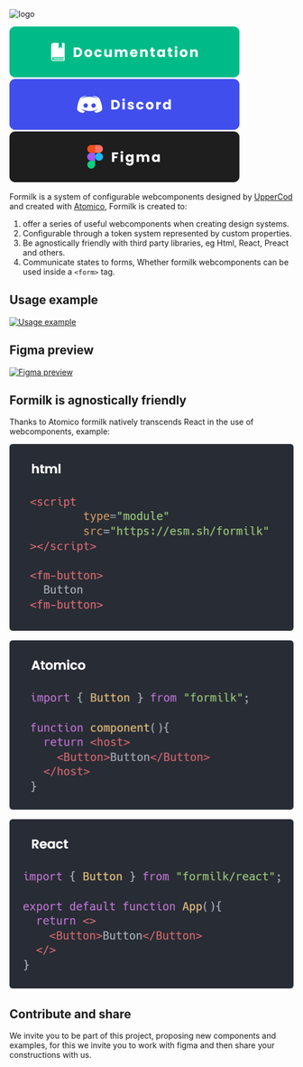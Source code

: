 ![logo](https://raw.githubusercontent.com/atomicojs/formilk/master/assets/logo.svg)

[![doc](https://raw.githubusercontent.com/atomicojs/atomico/brand/link-to-doc.svg)](https://formilk.netlify.app/) [![Discord](https://raw.githubusercontent.com/atomicojs/atomico/brand/link-to-discord.svg)](https://discord.gg/7z3rNhmkNE) [![Figma](https://raw.githubusercontent.com/atomicojs/atomico/brand/link-to-figma.svg)](https://www.figma.com/community/file/1091744563513186455)

Formilk is a system of configurable webcomponents designed by [UpperCod](https://twitter.com/uppercod) and created with [Atomico](http://github.com/atomicojs/atomico), Formilk is created to:

1. offer a series of useful webcomponents when creating design systems.
2. Configurable through a token system represented by custom properties.
3. Be agnostically friendly with third party libraries, eg Html, React, Preact and others.
4. Communicate states to forms, Whether formilk webcomponents can be used inside a `<form>` tag.

## Usage example

[![Usage example](https://raw.githubusercontent.com/atomicojs/formilk/master/assets/contact-app.png)](https://formilk.netlify.app//examples/contact-app)

## Figma preview

[![Figma preview](https://raw.githubusercontent.com/atomicojs/formilk/master/assets/example.svg)](https://www.figma.com/community/file/1091744563513186455)

## Formilk is agnostically friendly

Thanks to Atomico formilk natively transcends React in the use of webcomponents, example:

![html](./assets/html.png)

![atomico](./assets/atomico.png)

![react](./assets/react.png)

## Contribute and share

We invite you to be part of this project, proposing new components and examples, for this we invite you to work with figma and then share your constructions with us.
